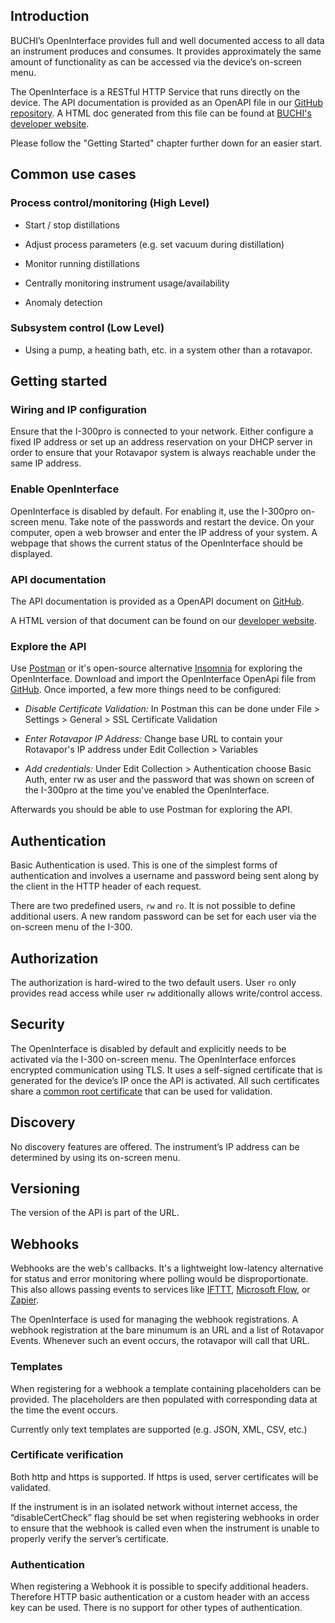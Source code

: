 ## Introduction

BUCHI’s OpenInterface provides full and well documented access to all data an instrument produces and consumes. It provides approximately the same amount of functionality as can be accessed via the device’s on-screen menu. 

The OpenInterface is a RESTful HTTP Service that runs directly on the device. The API documentation is provided as an OpenAPI file in our [GitHub repository](https://github.com/buchi-labortechnik/rotavapor-openinterface-spec/blob/master/rotavapor_openinterface.yaml). A HTML doc generated from this file can be found at [BUCHI's developer website](https://developer.buchi.com/rotavapor/openinterface/doc/).

Please follow the "Getting Started" chapter further down for an easier start. 

## Common use cases

### Process control/monitoring (High Level)

-  Start / stop distillations

-  Adjust process parameters (e.g. set vacuum during distillation)

-  Monitor running distillations

-  Centrally monitoring instrument usage/availability

-  Anomaly detection

### Subsystem control (Low Level)

- Using a pump, a heating bath, etc. in a system other than a rotavapor.

## Getting started

### Wiring and IP configuration

Ensure that the I-300pro is connected to your network. Either configure a fixed IP address or set up an address reservation on your DHCP server in order to ensure that your Rotavapor system is always reachable under the same IP address.

### Enable OpenInterface

OpenInterface is disabled by default. For enabling it, use the I-300pro on-screen menu. Take note of the passwords and restart the device.
On your computer, open a web browser and enter the IP address of your system. A webpage that shows the current status of the OpenInterface should be displayed.

### API documentation
The API documentation is provided as a OpenAPI document on [GitHub](https://github.com/buchi-labortechnik/rotavapor-openinterface-spec/blob/master/rotavapor_openinterface.yaml).

A HTML version of that document can be found on our [developer website](https://developer.buchi.com/rotavapor/openinterface/doc/).

### Explore the API

Use [Postman](https://www.getpostman.com/) or it's open-source alternative [Insomnia](https://insomnia.rest/) for exploring the OpenInterface. Download and import the OpenInterface OpenApi file from [GitHub](https://github.com/buchi-labortechnik/rotavapor-openinterface-spec/blob/master/rotavapor_openinterface.yaml). Once imported, a few more things need to be configured:

- _Disable Certificate Validation:_ In Postman this can be done under File > Settings > General > SSL Certificate Validation

- _Enter Rotavapor IP Address:_ Change base URL to contain your Rotavapor's IP address under Edit Collection > Variables

- _Add credentials:_ Under Edit Collection > Authentication choose Basic Auth, enter rw as user and the password that was shown on screen of the I-300pro at the time you've enabled the OpenInterface.

Afterwards you should be able to use Postman for exploring the API.


## Authentication

Basic Authentication is used. This is one of the simplest forms of
authentication and involves a username and password being sent along by the
client in the HTTP header of each request.


There are two predefined users, `rw` and `ro`. It is not
possible to define additional users. A new random password can be set for
each user via the on-screen menu of the I-300.


## Authorization

The authorization is hard-wired to the two default users. User `ro` only provides read access while user `rw` additionally allows write/control access.


## Security

The OpenInterface is disabled by default and explicitly needs to be
activated via the I-300 on-screen menu. The OpenInterface enforces encrypted
communication using TLS. It uses a self-signed certificate that is
generated for the device’s IP once the API is activated. All such certificates share a [common root certificate]() that can be used for validation.


## Discovery

No discovery features are offered. The instrument’s IP address can be
determined by using its on-screen menu.


## Versioning

The version of the API is part of the URL.


## Webhooks

Webhooks are the web's callbacks. It's a lightweight low-latency alternative for status and error monitoring where polling would be disproportionate.
This also allows passing events to services like [IFTTT](https://ifttt.com/), [Microsoft Flow](https://flow.microsoft.com/), or [Zapier](https://zapier.com/).

The OpenInterface is used for managing the webhook registrations. A webhook registration at the bare minumum is an URL and a list of Rotavapor Events. Whenever such an event occurs, the rotavapor will call that URL. 


### Templates

When registering for a webhook a template containing placeholders can be
provided. The placeholders are then populated with corresponding data at the
time the event occurs.

Currently only text templates are supported (e.g. JSON, XML, CSV, etc.)


### Certificate verification

Both http and https is supported. If https is used, server certificates will be validated.

If the instrument is in an isolated network without internet access, the “disableCertCheck” flag should be set when registering webhooks in order to ensure that the webhook is called even when the instrument is unable to properly verify the server’s certificate.

### Authentication

When registering a Webhook it is possible to specify additional headers.
Therefore HTTP basic authentication or a custom header with an access key
can be used. There is no support for other types of authentication.